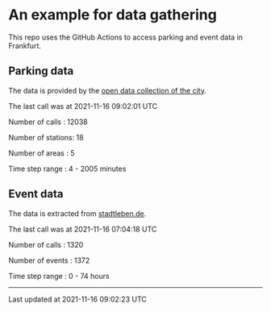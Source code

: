 # An example for data gathering

This repo uses the GitHub Actions to access parking and event data in Frankfurt.

## Parking data
The data is provided by the [open data collection of the city](https://www.offenedaten.frankfurt.de/).

The last call was at 2021-11-16 09:02:01 UTC

Number of calls   : 12038

Number of stations:    18

Number of areas   :     5

Time step range   :     4 -  2005 minutes


## Event data
The data is extracted from [stadtleben.de](https://stadtleben.de/frankfurt/).

The last call was at 2021-11-16 07:04:18 UTC

Number of calls   : 1320

Number of events  : 1372

Time step range   :    0 -   74 hours


----

Last updated at 2021-11-16 09:02:23 UTC
